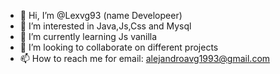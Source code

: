 - 👋 Hi, I’m @Lexvg93 (name Developeer)
- 👀 I’m interested in Java,Js,Css and Mysql
- 🌱 I’m currently learning  Js vanilla
- 💞️ I’m looking to collaborate on different projects 
- 📫 How to reach me  for email:  alejandroavg1993@gmail.com

<!---
Lexvg93/Lexvg93 is a ✨ special ✨ repository because its `README.md` (this file) appears on your GitHub profile.
You can click the Preview link to take a look at your changes.
--->
